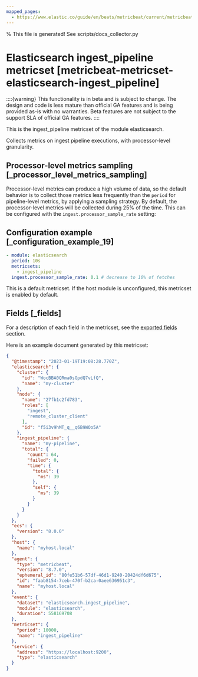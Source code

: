 ```yaml
---
mapped_pages:
  - https://www.elastic.co/guide/en/beats/metricbeat/current/metricbeat-metricset-elasticsearch-ingest_pipeline.html
---
```


% This file is generated! See scripts/docs_collector.py

# Elasticsearch ingest_pipeline metricset [metricbeat-metricset-elasticsearch-ingest_pipeline]

::::{warning}
This functionality is in beta and is subject to change. The design and code is less mature than official GA features and is being provided as-is with no warranties. Beta features are not subject to the support SLA of official GA features.
::::


This is the ingest_pipeline metricset of the module elasticsearch.

Collects metrics on ingest pipeline executions, with processor-level granularity.


## Processor-level metrics sampling [_processor_level_metrics_sampling]

Processor-level metrics can produce a high volume of data, so the default behavior is to collect those metrics less frequently than the `period` for pipeline-level metrics, by applying a sampling strategy. By default, the processor-level metrics will be collected during 25% of the time. This can be configured with the `ingest.processor_sample_rate` setting:


## Configuration example [_configuration_example_19]

```yaml
- module: elasticsearch
  period: 10s
  metricsets:
    - ingest_pipeline
  ingest.processor_sample_rate: 0.1 # decrease to 10% of fetches
```

This is a default metricset. If the host module is unconfigured, this metricset is enabled by default.

## Fields [_fields]

For a description of each field in the metricset, see the [exported fields](/reference/metricbeat/exported-fields-elasticsearch.md) section.

Here is an example document generated by this metricset:

```json
{
  "@timestamp": "2023-01-19T19:08:28.770Z",
  "elasticsearch": {
    "cluster": {
      "id": "WocBBA0QRma0sGpdQ7vLfQ",
      "name": "my-cluster"
    },
    "node": {
      "name": "27fb1c2fd783",
      "roles": [
        "ingest",
        "remote_cluster_client"
      ],
      "id": "f5i3v9hMT_q__q6B9WOo5A"
    },
    "ingest_pipeline": {
      "name": "my-pipeline",
      "total": {
        "count": 64,
        "failed": 0,
        "time": {
          "total": {
            "ms": 39
          },
          "self": {
            "ms": 39
          }
        }
      }
    }
  },
  "ecs": {
    "version": "8.0.0"
  },
  "host": {
    "name": "myhost.local"
  },
  "agent": {
    "type": "metricbeat",
    "version": "8.7.0",
    "ephemeral_id": "80fe51b6-57df-46d1-9240-20424df6d675",
    "id": "faab8154-7ceb-470f-b2ca-0aee636951c3",
    "name": "myhost.local"
  },
  "event": {
    "dataset": "elasticsearch.ingest_pipeline",
    "module": "elasticsearch",
    "duration": 558169708
  },
  "metricset": {
    "period": 10000,
    "name": "ingest_pipeline"
  },
  "service": {
    "address": "https://localhost:9200",
    "type": "elasticsearch"
  }
}
```
